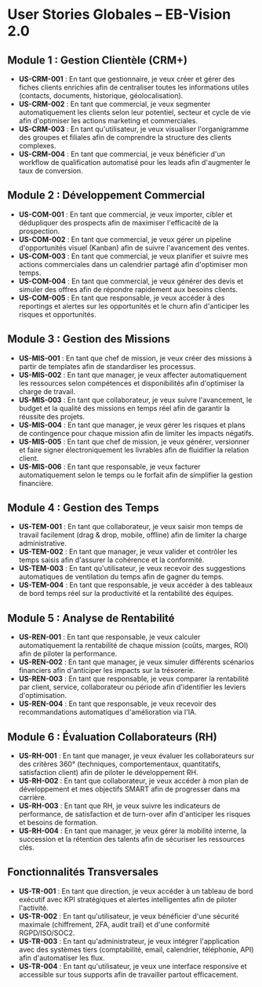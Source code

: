 # User Stories Globales – EB-Vision 2.0

## Module 1 : Gestion Clientèle (CRM+)
- **US-CRM-001** : En tant que gestionnaire, je veux créer et gérer des fiches clients enrichies afin de centraliser toutes les informations utiles (contacts, documents, historique, géolocalisation).
- **US-CRM-002** : En tant que commercial, je veux segmenter automatiquement les clients selon leur potentiel, secteur et cycle de vie afin d'optimiser les actions marketing et commerciales.
- **US-CRM-003** : En tant qu'utilisateur, je veux visualiser l'organigramme des groupes et filiales afin de comprendre la structure des clients complexes.
- **US-CRM-004** : En tant que commercial, je veux bénéficier d'un workflow de qualification automatisé pour les leads afin d'augmenter le taux de conversion.

## Module 2 : Développement Commercial
- **US-COM-001** : En tant que commercial, je veux importer, cibler et dédupliquer des prospects afin de maximiser l'efficacité de la prospection.
- **US-COM-002** : En tant que commercial, je veux gérer un pipeline d'opportunités visuel (Kanban) afin de suivre l'avancement des ventes.
- **US-COM-003** : En tant que commercial, je veux planifier et suivre mes actions commerciales dans un calendrier partagé afin d'optimiser mon temps.
- **US-COM-004** : En tant que commercial, je veux générer des devis et simuler des offres afin de répondre rapidement aux besoins clients.
- **US-COM-005** : En tant que responsable, je veux accéder à des reportings et alertes sur les opportunités et le churn afin d'anticiper les risques et opportunités.

## Module 3 : Gestion des Missions
- **US-MIS-001** : En tant que chef de mission, je veux créer des missions à partir de templates afin de standardiser les processus.
- **US-MIS-002** : En tant que manager, je veux affecter automatiquement les ressources selon compétences et disponibilités afin d'optimiser la charge de travail.
- **US-MIS-003** : En tant que collaborateur, je veux suivre l'avancement, le budget et la qualité des missions en temps réel afin de garantir la réussite des projets.
- **US-MIS-004** : En tant que manager, je veux gérer les risques et plans de contingence pour chaque mission afin de limiter les impacts négatifs.
- **US-MIS-005** : En tant que chef de mission, je veux générer, versionner et faire signer électroniquement les livrables afin de fluidifier la relation client.
- **US-MIS-006** : En tant que responsable, je veux facturer automatiquement selon le temps ou le forfait afin de simplifier la gestion financière.

## Module 4 : Gestion des Temps
- **US-TEM-001** : En tant que collaborateur, je veux saisir mon temps de travail facilement (drag & drop, mobile, offline) afin de limiter la charge administrative.
- **US-TEM-002** : En tant que manager, je veux valider et contrôler les temps saisis afin d'assurer la cohérence et la conformité.
- **US-TEM-003** : En tant qu'utilisateur, je veux recevoir des suggestions automatiques de ventilation du temps afin de gagner du temps.
- **US-TEM-004** : En tant que responsable, je veux accéder à des tableaux de bord temps réel sur la productivité et la rentabilité des équipes.

## Module 5 : Analyse de Rentabilité
- **US-REN-001** : En tant que responsable, je veux calculer automatiquement la rentabilité de chaque mission (coûts, marges, ROI) afin de piloter la performance.
- **US-REN-002** : En tant que manager, je veux simuler différents scénarios financiers afin d'anticiper les impacts sur la trésorerie.
- **US-REN-003** : En tant que responsable, je veux comparer la rentabilité par client, service, collaborateur ou période afin d'identifier les leviers d'optimisation.
- **US-REN-004** : En tant que responsable, je veux recevoir des recommandations automatiques d'amélioration via l'IA.

## Module 6 : Évaluation Collaborateurs (RH)
- **US-RH-001** : En tant que manager, je veux évaluer les collaborateurs sur des critères 360° (techniques, comportementaux, quantitatifs, satisfaction client) afin de piloter le développement RH.
- **US-RH-002** : En tant que collaborateur, je veux accéder à mon plan de développement et mes objectifs SMART afin de progresser dans ma carrière.
- **US-RH-003** : En tant que RH, je veux suivre les indicateurs de performance, de satisfaction et de turn-over afin d'anticiper les risques et besoins de formation.
- **US-RH-004** : En tant que manager, je veux gérer la mobilité interne, la succession et la rétention des talents afin de sécuriser les ressources clés.

## Fonctionnalités Transversales
- **US-TR-001** : En tant que direction, je veux accéder à un tableau de bord exécutif avec KPI stratégiques et alertes intelligentes afin de piloter l'activité.
- **US-TR-002** : En tant qu'utilisateur, je veux bénéficier d'une sécurité maximale (chiffrement, 2FA, audit trail) et d'une conformité RGPD/ISO/SOC2.
- **US-TR-003** : En tant qu'administrateur, je veux intégrer l'application avec des systèmes tiers (comptabilité, email, calendrier, téléphonie, API) afin d'automatiser les flux.
- **US-TR-004** : En tant qu'utilisateur, je veux une interface responsive et accessible sur tous supports afin de travailler partout efficacement. 